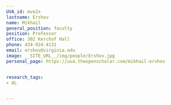 ```yaml
---
UVA_id: mve2x
lastname: Ershov
name: Mikhail
general_position: faculty
position: Professor
office: 302 Kerchof Hall
phone: 434-924-4131
email: ershov@virginia.edu
image: __SITE_URL__/img/people/Ershov.jpg
personal_page: https://uva.theopenscholar.com/mikhail-ershov


research_tags:
- AL


---
```

